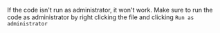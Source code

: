 If the code isn't run as administrator, it won't work. Make sure to run the code as administrator by right clicking the file and clicking `Run as administrator`
